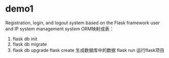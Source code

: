 # demo1
Registration, login, and logout system based on the Flask framework
user and IP system management system
ORM映射成表：
1. flask db init
2. flask db migrate
3. flask db upgrade
flask create   生成数据库中的数据
flask run      运行flask项目
